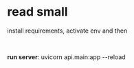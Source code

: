 # read small
<p> install requirements, activate env and then</p><br>
<p><b> run server</b>: uvicorn api.main:app --reload </p>